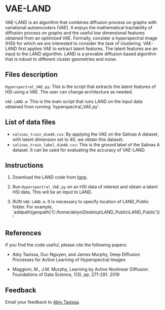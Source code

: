 # VAE-LAND
VAE-LAND is an algorithm that combines diffusion process on graphs with variational autoencoders (VAE). It enjoys the mathematical tractability of diffusion process on graphs and
the useful low dimensional features obtained from an optimized VAE. Formally, consider a hyperspectral image (HSI) for which we are interested to consider the task of clustering. VAE-LAND first applies VAE to extract latent features. The latent features are an input to the LAND
algorithm. LAND is a provable diffusion based algorithm that is robust to different cluster geometries and noise. 

## Files description

`Hyperspectral_VAE.py`: This is the script that extracts the latent features of HSI using a VAE. The user can change architecture as needed. 

`VAE-LAND.m`: This is the main script that runs LAND on the input data obtained from running `hyperspectral_VAE.py'.

## List of data files
* `salinas_train_dim40.csv`: By applying the VAE on the Salinas A dataset, with latent dimension set to 40, we obtain this dataset. 
* `salinas_train_label_dim40.csv`: This is the ground label of the Salinas A dataset. It can be used for evaluating the accuracy of VAE-LAND.

## Instructions

1. Download the LAND code from [here](https://jmurphy.math.tufts.edu/Code/). 

2. Run `Hyperspectral_VAE.py` on an HSI data of interest and obtain a latent HSI data. This will be an input to LAND. 

3. RUN `VAE-LAND.m`. It is necessary to specify location of LAND_Public folder. For example, `addpath(genpath('C:/home/abiyo\Desktop\LAND_Public\LAND_Public'))'

## References

If you find the code useful, please cite the following papers:

* Abiy Tasissa, Duc Nguyen, and James Murphy, Deep Diffusion Processes for Active Learning of Hyperspectral Images

* Maggioni, M., J.M. Murphy, Learning by Active Nonlinear Diffusion. Foundations of Data Science, 1(3), pp. 271-291. 2019


## Feedback

Email your feedback to <a href="mailto:abiy19@gmail.com">Abiy Tasissa</a>.
